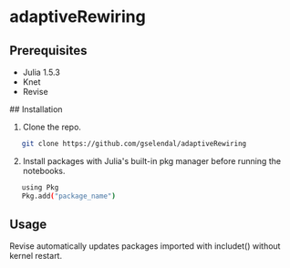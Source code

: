 # adaptiveRewiring

## Prerequisites 
- Julia 1.5.3
- Knet
- Revise 

## Installation 

1. Clone the repo. 
```sh
   git clone https://github.com/gselendal/adaptiveRewiring
   ```
2. Install packages with Julia's built-in pkg manager before running the notebooks. 
```sh
   using Pkg
   Pkg.add("package_name")
   ```

## Usage

Revise automatically updates packages imported with includet() without kernel restart.  
